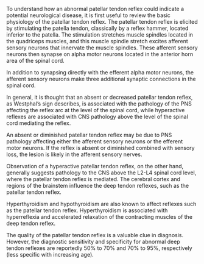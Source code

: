 To understand how an abnormal patellar tendon reflex could indicate a potential neurological disease, it is first useful to review the basic physiology of the patellar tendon reflex. The patellar tendon reflex is elicited by stimulating the patella tendon, classically by a reflex hammer, located inferior to the patella. The stimulation stretches muscle spindles located in the quadriceps muscles, and this muscle spindle stretch excites afferent sensory neurons that innervate the muscle spindles. These afferent sensory neurons then synapse on alpha motor neurons located in the anterior horn area of the spinal cord.

In addition to synapsing directly with the efferent alpha motor neurons, the afferent sensory neurons make three additional synaptic connections in the spinal cord.

In general, it is thought that an absent or decreased patellar tendon reflex, as Westphal’s sign describes, is associated with the pathology of the PNS affecting the reflex arc at the level of the spinal cord, while hyperactive reflexes are associated with CNS pathology above the level of the spinal cord mediating the reflex.

An absent or diminished patellar tendon reflex may be due to PNS pathology affecting either the afferent sensory neurons or the efferent motor neurons. If the reflex is absent or diminished combined with sensory loss, the lesion is likely in the afferent sensory nerves.

Observation of a hyperactive patellar tendon reflex, on the other hand, generally suggests pathology to the CNS above the L2-L4 spinal cord level, where the patellar tendon reflex is mediated. The cerebral cortex and regions of the brainstem influence the deep tendon reflexes, such as the patellar tendon reflex.

Hyperthyroidism and hypothyroidism are also known to affect reflexes such as the patellar tendon reflex. Hyperthyroidism is associated with hyperreflexia and accelerated relaxation of the contracting muscles of the deep tendon reflex.

The quality of the patellar tendon reflex is a valuable clue in diagnosis. However, the diagnostic sensitivity and specificity for abnormal deep tendon reflexes are reportedly 50% to 70% and 70% to 95%, respectively (less specific with increasing age).